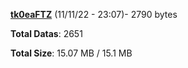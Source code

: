 [**tk0eaFTZ**](/data/tk0eaFTZ.txt) (11/11/22 - 23:07)- 2790 bytes

**Total Datas**: 2651

**Total Size**: 15.07 MB / 15.1 MB